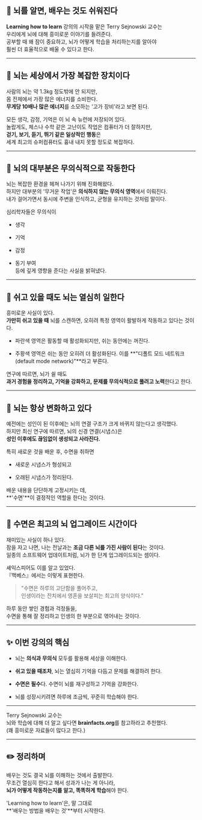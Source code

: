 ## 🧠 뇌를 알면, 배우는 것도 쉬워진다

**Learning how to learn** 강의의 시작을 맡은 Terry Sejnowski 교수는  
우리에게 뇌에 대해 흥미로운 이야기를 들려준다.  
공부할 때 왜 잠이 중요하고, 뇌가 어떻게 학습을 처리하는지를 알아야  
훨씬 더 효율적으로 배울 수 있다고 한다.

---

## 🧠 뇌는 세상에서 가장 복잡한 장치이다

사람의 뇌는 약 1.3kg 정도밖에 안 되지만,  
몸 전체에서 가장 많은 에너지를 소비한다.  
**무게당 10배나 많은 에너지**를 소모하는 '고가 장비'라고 보면 된다.

모든 생각, 감정, 기억은 이 뇌 속 뉴런에 저장되어 있다.  
놀랍게도, 체스나 수학 같은 고난이도 작업은 컴퓨터가 더 잘하지만,  
**걷기, 보기, 듣기, 뛰기 같은 일상적인 행동**은  
세계 최고의 슈퍼컴퓨터도 흉내 내지 못할 정도로 복잡하다.

---

## 🧠 뇌의 대부분은 무의식적으로 작동한다

뇌는 복잡한 환경을 헤쳐 나가기 위해 진화해왔다.  
하지만 대부분의 '무거운 작업'은 **의식하지 않는 무의식 영역**에서 이뤄진다.  
내가 걸어가면서 동시에 주변을 인식하고, 균형을 유지하는 것처럼 말이다.

심리학자들은 무의식이

- 생각
    
- 기억
    
- 감정
    
- 동기 부여  
    등에 깊게 영향을 준다는 사실을 밝혀냈다.
    

---

## 🧠 쉬고 있을 때도 뇌는 열심히 일한다

흥미로운 사실이 있다.  
**가만히 쉬고 있을 때** 뇌를 스캔하면, 오히려 특정 영역이 활발하게 작동하고 있다는 것이다.

- 파란색 영역은 활동할 때 활성화되지만, 쉬는 동안에는 꺼진다.
    
- 주황색 영역은 쉬는 동안 오히려 더 활성화된다. 이를 **"디폴트 모드 네트워크(default mode network)"**라고 부른다.
    

연구에 따르면, 뇌가 쉴 때도  
**과거 경험을 정리하고, 기억을 강화하고, 문제를 무의식적으로 풀려고 노력**한다고 한다.

---

## 🧠 뇌는 항상 변화하고 있다

예전에는 성인이 된 이후에는 뇌의 연결 구조가 크게 바뀌지 않는다고 생각했다.  
하지만 최신 연구에 따르면, 뇌의 신경 연결(시냅스)은  
**성인 이후에도 끊임없이 생성되고 사라진다.**

특히 새로운 것을 배운 후, 수면을 취하면

- 새로운 시냅스가 형성되고
    
- 오래된 시냅스가 정리된다.
    

배운 내용을 단단하게 고정시키는 데,  
**'수면'**이 결정적인 역할을 한다는 것이다.

---

## 🧠 수면은 최고의 뇌 업그레이드 시간이다

재미있는 사실이 하나 있다.  
잠을 자고 나면, 나는 전날과는 **조금 다른 뇌를 가진 사람이 된다**는 것이다.  
일종의 소프트웨어 업데이트처럼, 뇌가 한 단계 업그레이드되는 셈이다.

셰익스피어도 이를 알고 있었다.  
『맥베스』에서는 이렇게 표현한다.

> "수면은 하루의 고단함을 풀어주고,  
> 인생이라는 잔치에서 영혼을 보살피는 최고의 양식이다."

하루 동안 쌓인 경험과 걱정들을,  
수면을 통해 잘 정리하고 인생의 한 부분으로 엮어내는 것이다.

---

## ✨ 이번 강의의 핵심

- 뇌는 **의식과 무의식** 모두를 활용해 세상을 이해한다.
    
- **쉬고 있을 때조차**, 뇌는 열심히 기억을 다듬고 문제를 해결하려 한다.
    
- **수면은 필수**다. 수면이 뇌를 재구성하고 기억을 강화한다.
    
- 뇌를 성장시키려면 하루에 조금씩, 꾸준히 학습해야 한다.
    

---

Terry Sejnowski 교수는  
뇌와 학습에 대해 더 알고 싶다면 **brainfacts.org**를 참고하라고 추천했다.  
(꽤 흥미로운 자료들이 많다고 한다.)

---

## ✏️ 정리하며

배우는 것도 결국 뇌를 이해하는 것에서 출발한다.  
무조건 열심히 한다고 해서 성과가 나는 게 아니라,  
**뇌가 어떻게 작동하는지를 알고, 똑똑하게 학습**해야 한다.

'Learning how to learn'은, 말 그대로  
**'배우는 방법을 배우는 것'**부터 시작한다.
